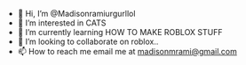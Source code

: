 - 👋 Hi, I’m @Madisonramiurgurllol
- 👀 I’m interested in CATS
- 🌱 I’m currently learning HOW TO MAKE ROBLOX STUFF
- 💞️ I’m looking to collaborate on roblox..
- 📫 How to reach me email me at madisonmrami@gmail.com

<!---
Madisonramiurgurllol/Madisonramiurgurllol is a ✨ special ✨ repository because its `README.md` (this file) appears on your GitHub profile.
You can click the Preview link to take a look at your changes.
--->
